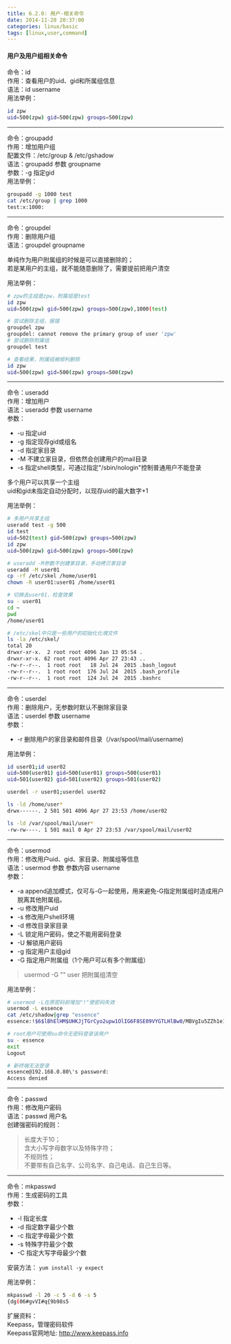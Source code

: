 ```yaml
---
title: 6.2.0: 用户-相关命令
date: 2014-11-20 20:37:00
categories: linux/basic
tags: [linux,user,command]
---
```


#### 用户及用户组相关命令
命令：id  
作用：查看用户的uid、gid和所属组信息  
语法：id username  
用法举例：
``` bash
id zpw
uid=500(zpw) gid=500(zpw) groups=500(zpw)
```

----

命令：groupadd  
作用：增加用户组  
配置文件：/etc/group & /etc/gshadow  
语法：groupadd 参数 groupname  
参数：-g 指定gid  
用法举例：
``` bash
groupadd -g 1000 test
cat /etc/group | grep 1000
test:x:1000:
```

----

命令：groupdel  
作用：删除用户组  
语法：groupdel groupname  
>
单纯作为用户附属组的时候是可以直接删除的；  
若是某用户的主组，就不能随意删除了，需要提前把用户清空  

用法举例：
``` bash
# zpw的主组是zpw，附属组是test
id zpw
uid=500(zpw) gid=500(zpw) groups=500(zpw),1000(test)

# 尝试删除主组，报错
groupdel zpw
groupdel: cannot remove the primary group of user 'zpw'
# 尝试删除附属组
groupdel test

# 查看结果，附属组被顺利删除
id zpw
uid=500(zpw) gid=500(zpw) groups=500(zpw)
```

----

命令：useradd  
作用：增加用户  
语法：useradd 参数 username  
参数：  
- -u 指定uid
- -g 指定现存gid或组名
- -d 指定家目录
- -M 不建立家目录，但依然会创建用户的mail目录
- -s 指定shell类型，可通过指定"/sbin/nologin"控制普通用户不能登录
>
多个用户可以共享一个主组  
uid和gid未指定自动分配时，以现存uid的最大数字+1

用法举例：
``` bash
# 多用户共享主组
useradd test -g 500
id test
uid=502(test) gid=500(zpw) groups=500(zpw)
id zpw
uid=500(zpw) gid=500(zpw) groups=500(zpw)

# useradd -M参数不创建家目录，手动拷贝家目录
useradd -M user01
cp -rf /etc/skel /home/user01
chown -R user01:user01 /home/user01

# 切换去user01，检查效果
su - user01
cd ~
pwd
/home/user01

# /etc/skel中只是一些用户的初始化化境文件
ls -la /etc/skel/
total 20
drwxr-xr-x.  2 root root 4096 Jan 13 05:54 .
drwxr-xr-x. 62 root root 4096 Apr 27 23:43 ..
-rw-r--r--.  1 root root   18 Jul 24  2015 .bash_logout
-rw-r--r--.  1 root root  176 Jul 24  2015 .bash_profile
-rw-r--r--.  1 root root  124 Jul 24  2015 .bashrc
```

----

命令：userdel  
作用：删除用户，无参数时默认不删除家目录  
语法：userdel 参数 username  
参数：  
- -r 删除用户的家目录和邮件目录（/var/spool/mail/username)

用法举例：
``` bash
id user01;id user02
uid=500(user01) gid=500(user01) groups=500(user01)
uid=501(user02) gid=501(user02) groups=501(user02)

userdel -r user01;userdel user02

ls -ld /home/user*
drwx------. 2 501 501 4096 Apr 27 23:53 /home/user02

ls -ld /var/spool/mail/user*
-rw-rw----. 1 501 mail 0 Apr 27 23:53 /var/spool/mail/user02
```

----

命令：usermod  
作用：修改用户uid、gid、家目录、附属组等信息  
语法：usermod 参数 参数内容 username  
参数：
- -a append追加模式，仅可与-G一起使用，用来避免-G指定附属组时造成用户脱离其他附属组。
- -u 修改用户uid
- -s 修改用户shell环境
- -d 修改目录家目录
- -L 锁定用户密码，使之不能用密码登录
- -U 解锁用户密码
- -g 指定用户主组gid
- -G 指定用户附属组（1个用户可以有多个附属组）
> usermod -G "" user 把附属组清空

用法举例：
``` bash
# usermod -L在原密码前增加"!"使密码失效
usermod -L essence
cat /etc/shadow|grep "essence"
essence:!$6$lBhElHM$UHKJjTGrCyo2upw1OlIG6F8SE09VYGTLHlBw0/MBVgIu5ZZh1e1koc7tHWDBHk4obu33CEe/FrSEn4bpnDpdo1:16397:0:99999:7:::

# root用户可使用su命令无密码登录该用户
su - essence
exit
Logout

# 新终端无法登录
essence@192.168.0.80\'s password:
Access denied
```

----

命令：passwd    
作用：修改用户密码  
语法：passwd 用户名  
创建强密码的规则：  
> 长度大于10；  
含大小写字母数字以及特殊字符；  
不规则性；  
不要带有自己名字、公司名字、自己电话、自己生日等。

----

命令：mkpasswd  
作用：生成密码的工具  
参数：
- -l 指定长度
- -d 指定数字最少个数
- -c 指定字母最少个数
- -s 特殊字符最少个数
- -C 指定大写字母最少个数

安装方法：
`yum install -y expect`

用法举例：
``` bash
mkpasswd -l 20 -c 5 -d 6 -s 5
{dg(06#gvVI#q{9b98s5
```

扩展资料：  
Keepass，管理密码软件  
Keepass官网地址: http://www.keepass.info    
